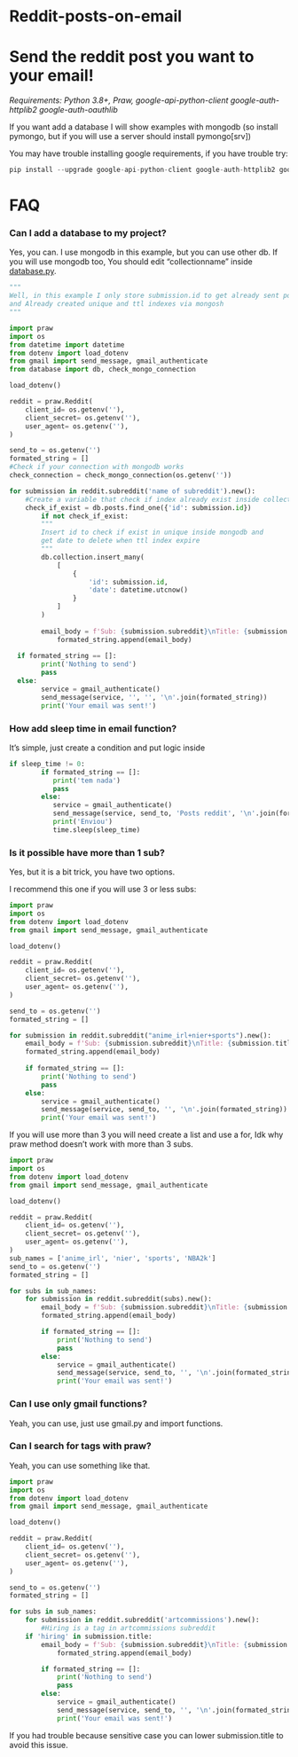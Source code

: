 # Reddit-posts-on-email 

Send the reddit post you want to your email!
=============================================

*Requirements: Python 3.8+, Praw, google-api-python-client google-auth-httplib2 google-auth-oauthlib*

If you want add a database I will show examples with mongodb (so install pymongo, but if you will use a server should install pymongo[srv])

You may have trouble installing google requirements, if you have trouble try:

```Python
pip install --upgrade google-api-python-client google-auth-httplib2 google-auth-oauthlib
```
# FAQ

### Can I add a database to my project?

Yes, you can. I use mongodb in this example, but you can use other db. If you will use mongodb too, You should edit  “collectionname” inside [database.py](http://database.py).

```Python
"""
Well, in this example I only store submission.id to get already sent posts in subreddit
and Already created unique and ttl indexes via mongosh 
"""

import praw
import os
from datetime import datetime
from dotenv import load_dotenv
from gmail import send_message, gmail_authenticate 
from database import db, check_mongo_connection

load_dotenv()

reddit = praw.Reddit(
    client_id= os.getenv(''),
    client_secret= os.getenv(''),
    user_agent= os.getenv(''),
)

send_to = os.getenv('')
formated_string = []
#Check if your connection with mongodb works
check_connection = check_mongo_connection(os.getenv(''))

for submission in reddit.subreddit('name of subreddit').new():  
    #Create a variable that check if index already exist inside collection
	check_if_exist = db.posts.find_one({'id': submission.id})
		if not check_if_exist:
		"""
		Insert id to check if exist in unique inside mongodb and 
		get date to delete when ttl index expire
		"""	
		db.collection.insert_many(
			[
				{
					'id': submission.id,
					'date': datetime.utcnow()
				}
			]	
		)
                           
		email_body = f'Sub: {submission.subreddit}\nTitle: {submission.title}\nLink: reddit.com/{submission.permalink}\n'
    		formated_string.append(email_body)
    
  if formated_string == []:
        print('Nothing to send')
        pass
  else:
        service = gmail_authenticate()
        send_message(service, '', '', '\n'.join(formated_string))
        print('Your email was sent!')
``` 
### How add sleep time in email function?

It’s simple, just create a condition and put logic inside

```Python
if sleep_time != 0:
        if formated_string == []:
           print('tem nada')
           pass
        else:
           service = gmail_authenticate()
           send_message(service, send_to, 'Posts reddit', '\n'.join(formated_string))
           print('Enviou')
           time.sleep(sleep_time)
```
### Is it possible have more than 1 sub?

Yes, but it is a bit trick, you have two options.

I recommend this one if you will use 3 or less subs:
```Python
import praw
import os
from dotenv import load_dotenv
from gmail import send_message, gmail_authenticate 

load_dotenv()

reddit = praw.Reddit(
    client_id= os.getenv(''),
    client_secret= os.getenv(''),
    user_agent= os.getenv(''),
)

send_to = os.getenv('')
formated_string = []

for submission in reddit.subreddit("anime_irl+nier+sports").new():  
    email_body = f'Sub: {submission.subreddit}\nTitle: {submission.title}\nLink: reddit.com/{submission.permalink}\n'
    formated_string.append(email_body)
    
    if formated_string == []:
        print('Nothing to send')
        pass
    else:
        service = gmail_authenticate()
        send_message(service, send_to, '', '\n'.join(formated_string))
        print('Your email was sent!')

```
If you will use more than 3 you will need create a list and use a for, Idk why praw method doesn’t work with more than 3 subs.
```Python
import praw
import os
from dotenv import load_dotenv
from gmail import send_message, gmail_authenticate 

load_dotenv()

reddit = praw.Reddit(
    client_id= os.getenv(''),
    client_secret= os.getenv(''),
    user_agent= os.getenv(''),
)
sub_names = ['anime_irl', 'nier', 'sports', 'NBA2k']
send_to = os.getenv('')
formated_string = []

for subs in sub_names:
    for submission in reddit.subreddit(subs).new():  
        email_body = f'Sub: {submission.subreddit}\nTitle: {submission.title}\nLink: reddit.com/{submission.permalink}\n'
        formated_string.append(email_body)

        if formated_string == []:
            print('Nothing to send')
            pass
        else:
            service = gmail_authenticate()
            send_message(service, send_to, '', '\n'.join(formated_string))
            print('Your email was sent!')
```
### Can I use only gmail functions?

Yeah, you can use, just use gmail.py and import functions.

### Can I search for tags with praw?

Yeah, you can use something like that.
```Python
import praw
import os
from dotenv import load_dotenv
from gmail import send_message, gmail_authenticate 

load_dotenv()

reddit = praw.Reddit(
    client_id= os.getenv(''),
    client_secret= os.getenv(''),
    user_agent= os.getenv(''),
)

send_to = os.getenv('')
formated_string = []

for subs in sub_names:
    for submission in reddit.subreddit('artcommissions').new():  
        #Hiring is a tag in artcommissions subreddit
	if 'hiring' in submission.title:
		email_body = f'Sub: {submission.subreddit}\nTitle: {submission.title}\nLink: reddit.com/{submission.permalink}\n'
        	formated_string.append(email_body)

        if formated_string == []:
            print('Nothing to send')
            pass
        else:
            service = gmail_authenticate()
            send_message(service, send_to, '', '\n'.join(formated_string))
            print('Your email was sent!')
```
If you had trouble because sensitive case you can lower submission.title to avoid this issue.
